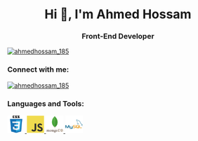 <h1 align="center">Hi 👋, I'm Ahmed Hossam</h1>
<h3 align="center">Front-End Developer</h3>

<p align="left"> <a href="https://twitter.com/ahmedhossam_185" target="blank"><img src="https://img.shields.io/twitter/follow/ahmedhossam_185?logo=twitter&style=for-the-badge" alt="ahmedhossam_185" /></a> </p>

<h3 align="left">Connect with me:</h3>
<p align="left">
<a href="https://twitter.com/ahmedhossam_185" target="blank"><img align="center" src="https://raw.githubusercontent.com/rahuldkjain/github-profile-readme-generator/master/src/images/icons/Social/twitter.svg" alt="ahmedhossam_185" height="30" width="40" /></a>
</p>

<h3 align="left">Languages and Tools:</h3>
<p align="left"> <a href="https://www.w3schools.com/css/" target="_blank" rel="noreferrer"> <img src="https://raw.githubusercontent.com/devicons/devicon/master/icons/css3/css3-original-wordmark.svg" alt="css3" width="40" height="40"/> </a> <a href="https://developer.mozilla.org/en-US/docs/Web/JavaScript" target="_blank" rel="noreferrer"> <img src="https://raw.githubusercontent.com/devicons/devicon/master/icons/javascript/javascript-original.svg" alt="javascript" width="40" height="40"/> </a> <a href="https://www.mongodb.com/" target="_blank" rel="noreferrer"> <img src="https://raw.githubusercontent.com/devicons/devicon/master/icons/mongodb/mongodb-original-wordmark.svg" alt="mongodb" width="40" height="40"/> </a> <a href="https://www.mysql.com/" target="_blank" rel="noreferrer"> <img src="https://raw.githubusercontent.com/devicons/devicon/master/icons/mysql/mysql-original-wordmark.svg" alt="mysql" width="40" height="40"/> </a> </p>

